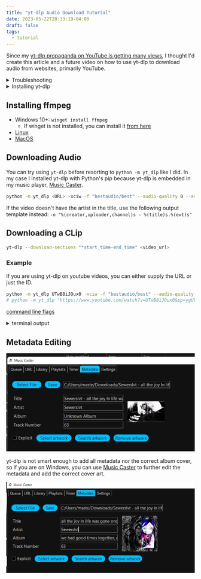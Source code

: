 ```yaml
---
title: "yt-dlp Audio Download Tutorial"
date: 2023-05-22T20:33:19-04:00
draft: false
tags:
  - tutorial
---
```


Since my [yt-dlp propaganda on YouTube is getting many views](https://www.youtube.com/watch?v=Tq9qpA2QOTI), I thought I'd create this article and a future video on how to use yt-dlp to download audio from websites, primarily YouTube.

<details><summary>Troubleshooting</summary>

For most errors like 403: Forbidden, try upgrading yt-dlp.

`pip install --upgrade yt-dlp`
</details>

<details><summary>Installing yt-dlp</summary>

- [Windows download](https://github.com/yt-dlp/yt-dlp/releases/latest/download/yt-dlp.exe)
  - `winget install yt-dlp`
  - `choco install yt-dlp`
  - `scoop install yt-dlp`
- [macOS download](https://github.com/yt-dlp/yt-dlp/releases/latest/download/yt-dlp_macos)
  - `brew install yt-dlp`
- [Linux download](https://github.com/yt-dlp/yt-dlp/releases/latest/download/yt-dlp)
  - `sudo pacman -Syu yt-dlp --noconfirm`

  - ```sh
    sudo add-apt-repository ppa:tomtomtom/yt-dlp    # Add ppa repo to apt
    sudo apt update                         # Update package list
    sudo apt install -y yt-dlp              # Install yt-dlp
    ```

- Via Python 3+
  - Windows: `python -m pip install -U yt-dlp`
  - Other: `python3 -m pip install -U yt-dlp`

</details>

## Installing ffmpeg

- Windows 10+: `winget install ffmpeg`
  - If winget is not installed, you can install it [from here](https://apps.microsoft.com/store/detail/app-installer/9NBLGGH4NNS1)
- [Linux](https://ffmpeg.org/download.html#build-linux)
- [MacOS](https://ffmpeg.org/download.html#build-mac)

## Downloading Audio

You can try using `yt-dlp` before resorting to `python -m yt_dlp` like I did. In my case I installed yt-dlp with Python's pip because yt-dlp is embedded in my music player, [Music Caster](https://github.com/elibroftw/music-caster/#readme).

```sh
python -m yt_dlp <URL> -xciw -f "bestaudio/best" --audio-quality 0 --audio-format mp3 --embed-thumbnail --embed-metadata -o "%(title)s.%(ext)s"


```

If the video doesn't have the artist in the title, use the following output template instead: `-o "%(creator,uploader,channel)s - %(title)s.%(ext)s"`

## Downloading a CLip

```sh
yt-dlp --download-sections "*start_time-end_time" <video_url>
```

### Example

If you are using yt-dlp on youtube videos, you can either supply the URL or just the ID.

```sh
python -m yt_dlp UTwB8iJOux0 -xciw -f "bestaudio/best" --audio-quality 0 --audio-format mp3 --embed-thumbnail --embed-metadata -o "%(title)s.%(ext)s"
# python -m yt_dlp "https://www.youtube.com/watch?v=UTwB8iJOux0&pp=ygUVc2V3ZXJzbHZ0IGFsbCB0aGUgam95" -xciw -f "bestaudio/best" --audio-format mp3 --embed-thumbnail --embed-metadata -o "%(title)s.%(ext)s"

```

[command line flags](https://github.com/yt-dlp/yt-dlp#filesystem-options)

<details><summary>terminal output</summary>

```sh
[youtube] Extracting URL: UTwB8iJOux0
[youtube] UTwB8iJOux0: Downloading webpage
[youtube] UTwB8iJOux0: Downloading android player API JSON
[info] UTwB8iJOux0: Downloading 1 format(s): 251
[info] Downloading video thumbnail 41 ...
[info] Writing video thumbnail 41 to: Sewerslvt - all the joy In life was gone once you left.webp
[dashsegments] Total fragments: 1
[download] Destination: Sewerslvt - all the joy In life was gone once you left.webm
[download] 100% of    5.87MiB in 00:00:02 at 2.68MiB/s
[ExtractAudio] Destination: Sewerslvt - all the joy In life was gone once you left.mp3
Deleting original file Sewerslvt - all the joy In life was gone once you left.webm (pass -k to keep)
[Metadata] Adding metadata to "Sewerslvt - all the joy In life was gone once you left.mp3"
[ThumbnailsConvertor] Converting thumbnail "Sewerslvt - all the joy In life was gone once you left.webp" to png
[EmbedThumbnail] ffmpeg: Adding thumbnail to "Sewerslvt - all the joy In life was gone once you left.mp3"
```

</details>

## Metadata Editing

![Downloaded File Metadata in Music Caster](/images/yt-dlp/music-caster-metadata-before-edit.webp)

yt-dlp is not smart enough to add all metadata nor the correct album cover, so if you are on Windows, you can use [Music Caster](https://github.com/elibroftw/music-caster/#readme) to further edit the metadata and add the correct cover art.

![Metadata Edited in Music Caster](/images/yt-dlp/music-caster-metadata-edited.webp)

